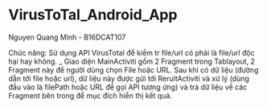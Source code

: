# VirusToTal_Android_App
Nguyen Quang Minh - B16DCAT107

Chức năng: Sử dụng API VirusTotal để kiểm tr file/url có phải là file/url độc hại hay không.
_ Giao diện MainActiviti gồm 2 Fragment trong Tablayout, 2 Fragment này để người dùng chọn File hoặc URL. Sau khi có dữ liệu (đường dẫn tới file hoặc url), dữ liệu này được gửi tới RerultActiviti và xử lý (dùng đầu vào là filePath hoặc URL để gọi API tương ứng) và trả dữ liệu về các Fragment bên trong để mục đích hiển thị kết quả.
